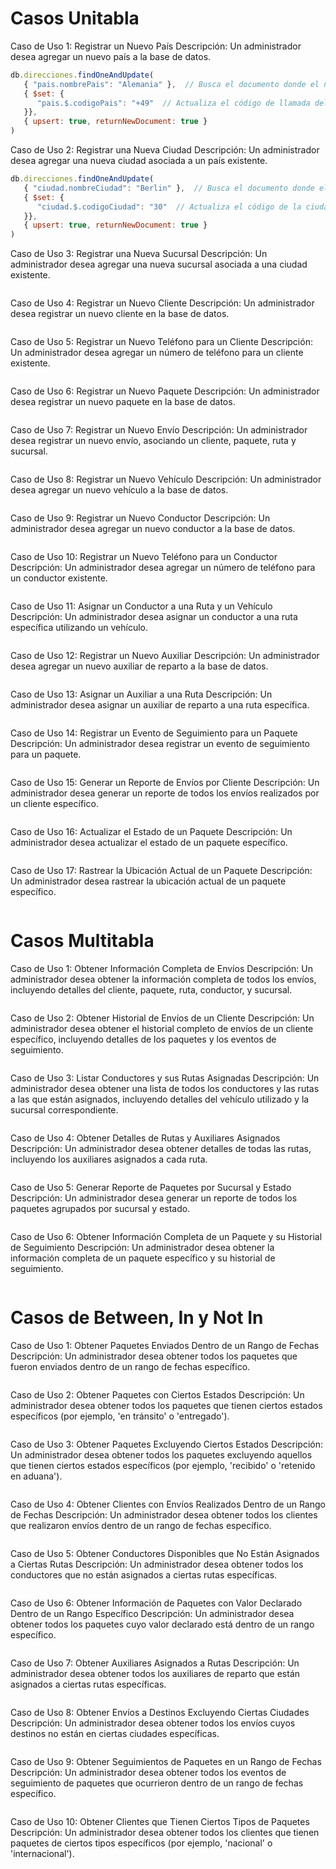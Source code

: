 
# Casos Unitabla

Caso de Uso 1: Registrar un Nuevo País
Descripción: Un administrador desea agregar un nuevo país a la base de datos.
```javascript
db.direcciones.findOneAndUpdate(
   { "pais.nombrePais": "Alemania" },  // Busca el documento donde el nombre del país sea Alemania
   { $set: {
      "pais.$.codigoPais": "+49"  // Actualiza el código de llamada del país Alemania
   }},
   { upsert: true, returnNewDocument: true }
)
```

Caso de Uso 2: Registrar una Nueva Ciudad
Descripción: Un administrador desea agregar una nueva ciudad asociada a un país existente.
```javascript
db.direcciones.findOneAndUpdate(
   { "ciudad.nombreCiudad": "Berlin" },  // Busca el documento donde el nombre de la ciudad sea Berlín
   { $set: {
      "ciudad.$.codigoCiudad": "30"  // Actualiza el código de la ciudad Berlín
   }},
   { upsert: true, returnNewDocument: true }
)
```

Caso de Uso 3: Registrar una Nueva Sucursal
Descripción: Un administrador desea agregar una nueva sucursal asociada a una ciudad existente.
```javascript
```

Caso de Uso 4: Registrar un Nuevo Cliente
Descripción: Un administrador desea registrar un nuevo cliente en la base de datos.
```javascript
```

Caso de Uso 5: Registrar un Nuevo Teléfono para un Cliente
Descripción: Un administrador desea agregar un número de teléfono para un cliente existente.
```javascript
```

Caso de Uso 6: Registrar un Nuevo Paquete
Descripción: Un administrador desea registrar un nuevo paquete en la base de datos.
```javascript
```

Caso de Uso 7: Registrar un Nuevo Envío
Descripción: Un administrador desea registrar un nuevo envío, asociando un cliente, paquete, ruta y sucursal.
```javascript
```

Caso de Uso 8: Registrar un Nuevo Vehículo
Descripción: Un administrador desea agregar un nuevo vehículo a la base de datos.
```javascript
```

Caso de Uso 9: Registrar un Nuevo Conductor
Descripción: Un administrador desea agregar un nuevo conductor a la base de datos.
```javascript
```

Caso de Uso 10: Registrar un Nuevo Teléfono para un Conductor
Descripción: Un administrador desea agregar un número de teléfono para un conductor existente.
```javascript
```

Caso de Uso 11: Asignar un Conductor a una Ruta y un Vehículo
Descripción: Un administrador desea asignar un conductor a una ruta específica utilizando un vehículo.
```javascript
```

Caso de Uso 12: Registrar un Nuevo Auxiliar
Descripción: Un administrador desea agregar un nuevo auxiliar de reparto a la base de datos.
```javascript
```

Caso de Uso 13: Asignar un Auxiliar a una Ruta
Descripción: Un administrador desea asignar un auxiliar de reparto a una ruta específica.
```javascript
```

Caso de Uso 14: Registrar un Evento de Seguimiento para un Paquete
Descripción: Un administrador desea registrar un evento de seguimiento para un paquete.
```javascript
```

Caso de Uso 15: Generar un Reporte de Envíos por Cliente
Descripción: Un administrador desea generar un reporte de todos los envíos realizados por un cliente específico.
```javascript
```

Caso de Uso 16: Actualizar el Estado de un Paquete
Descripción: Un administrador desea actualizar el estado de un paquete específico.
```javascript
```

Caso de Uso 17: Rastrear la Ubicación Actual de un Paquete
Descripción: Un administrador desea rastrear la ubicación actual de un paquete específico.
```javascript
```

# Casos Multitabla

Caso de Uso 1: Obtener Información Completa de Envíos
Descripción: Un administrador desea obtener la información completa de todos los envíos, incluyendo detalles del cliente, paquete, ruta, conductor, y sucursal.
```javascript
```

Caso de Uso 2: Obtener Historial de Envíos de un Cliente
Descripción: Un administrador desea obtener el historial completo de envíos de un cliente específico, incluyendo detalles de los paquetes y los eventos de seguimiento.
```javascript
```

Caso de Uso 3: Listar Conductores y sus Rutas Asignadas
Descripción: Un administrador desea obtener una lista de todos los conductores y las rutas a las que están asignados, incluyendo detalles del vehículo utilizado y la sucursal correspondiente.
```javascript
```

Caso de Uso 4: Obtener Detalles de Rutas y Auxiliares Asignados
Descripción: Un administrador desea obtener detalles de todas las rutas, incluyendo los auxiliares asignados a cada ruta.
```javascript
```

Caso de Uso 5: Generar Reporte de Paquetes por Sucursal y Estado
Descripción: Un administrador desea generar un reporte de todos los paquetes agrupados por sucursal y estado.
```javascript
```

Caso de Uso 6: Obtener Información Completa de un Paquete y su Historial de Seguimiento
Descripción: Un administrador desea obtener la información completa de un paquete específico y su historial de seguimiento.
```javascript
```

# Casos de Between, In y Not In

Caso de Uso 1: Obtener Paquetes Enviados Dentro de un Rango de Fechas
Descripción: Un administrador desea obtener todos los paquetes que fueron enviados dentro de un rango de fechas específico.
```javascript
```

Caso de Uso 2: Obtener Paquetes con Ciertos Estados
Descripción: Un administrador desea obtener todos los paquetes que tienen ciertos estados específicos (por ejemplo, 'en tránsito' o 'entregado').
```javascript
```

Caso de Uso 3: Obtener Paquetes Excluyendo Ciertos Estados
Descripción: Un administrador desea obtener todos los paquetes excluyendo aquellos que tienen ciertos estados específicos (por ejemplo, 'recibido' o 'retenido en aduana').
```javascript
```

Caso de Uso 4: Obtener Clientes con Envíos Realizados Dentro de un Rango de Fechas
Descripción: Un administrador desea obtener todos los clientes que realizaron envíos dentro de un rango de fechas específico.
```javascript
```

Caso de Uso 5: Obtener Conductores Disponibles que No Están Asignados a Ciertas Rutas
Descripción: Un administrador desea obtener todos los conductores que no están asignados a ciertas rutas específicas.
```javascript
```

Caso de Uso 6: Obtener Información de Paquetes con Valor Declarado Dentro de un Rango Específico
Descripción: Un administrador desea obtener todos los paquetes cuyo valor declarado está dentro de un rango específico.
```javascript
```

Caso de Uso 7: Obtener Auxiliares Asignados a Rutas 
Descripción: Un administrador desea obtener todos los auxiliares de reparto que están asignados a ciertas rutas específicas.
```javascript
```

Caso de Uso 8: Obtener Envíos a Destinos Excluyendo Ciertas Ciudades
Descripción: Un administrador desea obtener todos los envíos cuyos destinos no están en ciertas ciudades específicas.
```javascript
```

Caso de Uso 9: Obtener Seguimientos de Paquetes en un Rango de Fechas
Descripción: Un administrador desea obtener todos los eventos de seguimiento de paquetes que ocurrieron dentro de un rango de fechas específico.
```javascript
```

Caso de Uso 10: Obtener Clientes que Tienen Ciertos Tipos de Paquetes
Descripción: Un administrador desea obtener todos los clientes que tienen paquetes de ciertos tipos específicos (por ejemplo, 'nacional' o 'internacional').
```javascript
```